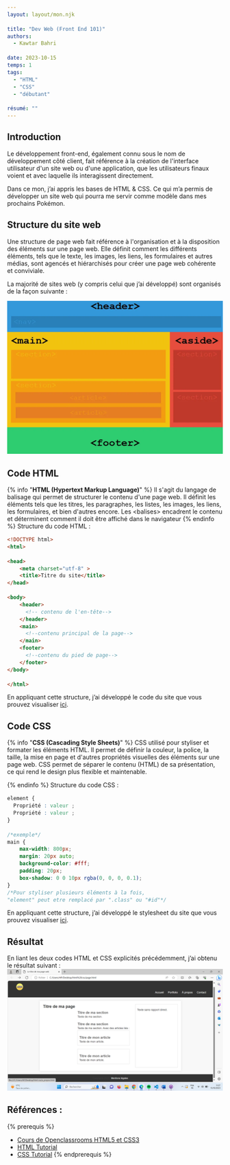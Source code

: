 ```yaml
---
layout: layout/mon.njk

title: "Dev Web (Front End 101)"
authors:
  - Kawtar Bahri

date: 2023-10-15
temps: 1
tags:
  - "HTML"
  - "CSS"
  - "débutant"

résumé: ""
---
```

## Introduction
Le développement front-end, également connu sous le nom de développement côté client, fait référence à la création de l'interface utilisateur d'un site web ou d'une application, que les utilisateurs finaux voient et avec laquelle ils interagissent directement.

Dans ce mon, j’ai appris les bases de HTML & CSS. Ce qui m’a permis de développer un site web qui pourra  me servir comme modèle dans mes prochains Pokémon.

## Structure du site web
Une structure de page web fait référence à l'organisation et à la disposition des éléments sur une page web. Elle définit comment les différents éléments, tels que le texte, les images, les liens, les formulaires et autres médias, sont agencés et hiérarchisés pour créer une page web cohérente et conviviale.

La majorité de sites web (y compris celui que j’ai développé) sont organisés de la façon suivante : 

<img src="structure site.png"  width=600px>

## Code HTML
{% info "**HTML (Hypertext Markup Language)**" %}
Il s'agit du langage de balisage qui permet de structurer le contenu d'une page web. Il définit les éléments tels que les titres, les paragraphes, les listes, les images, les liens, les formulaires, et bien d'autres encore. Les &lt;balises&gt; encadrent le contenu et déterminent comment il doit être affiché dans le navigateur
{% endinfo %}
Structure du code HTML :
```html
<!DOCTYPE html>
<html>

<head>
    <meta charset="utf-8" >
    <title>Titre du site</title>
</head>

<body>
    <header>
      <!-- contenu de l'en-tête-->
    </header>
    <main>
      <!--contenu principal de la page-->
    </main>
    <footer>
      <!--contenu du pied de page-->    
    </footer>
</body>

</html>
```
En appliquant cette structure, j’ai développé le code du site que vous prouvez visualiser [ici](https://github.com/KawtarBahri/Template-Site-Web/blob/main/page.html).
## Code CSS
{% info "**CSS (Cascading Style Sheets)**" %}
CSS utilisé pour styliser et formater les éléments HTML. Il permet de définir la couleur, la police, la taille, la mise en page et d'autres propriétés visuelles des éléments sur une page web. CSS permet de séparer le contenu (HTML) de sa présentation, ce qui rend le design plus flexible et maintenable.

{% endinfo %}
Structure du code CSS : 
```css
element {
  Propriété : valeur ;
  Propriété : valeur ;
}

/*exemple*/
main {
    max-width: 800px;
    margin: 20px auto;
    background-color: #fff;
    padding: 20px;
    box-shadow: 0 0 10px rgba(0, 0, 0, 0.1);
}
/*Pour styliser plusieurs éléments à la fois, 
"element" peut etre remplacé par ".class" ou "#id"*/
```
En appliquant cette structure, j’ai développé le stylesheet du site que vous prouvez visualiser [ici](https://github.com/KawtarBahri/Template-Site-Web/blob/main/style.css).

## Résultat
En liant les deux codes HTML et CSS explicités précédemment, j’ai obtenu le résultat suivant : 
<img src="site.png">

## Références : 
{% prerequis %}
-	[Cours de Openclassrooms HTML5 et CSS3](https://openclassrooms.com/fr/courses/1603881-creez-votre-site-web-avec-html5-et-css3)
- [HTML Tutorial](https://www.w3schools.com/html/default.asp)
- [CSS Tutorial](https://developer.mozilla.org/fr/docs/Learn/CSS/First_steps/How_CSS_is_structured)
{% endprerequis %}

